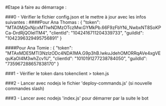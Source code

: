 #Etape à faire au démarrage :

###0 - Vérifier le fichier config.json et le mettre à jour avec les infos suivantes :
####Pour Ana Thomas :
    { 
        "token": "MTA0MjQxNjcxMTIwNDMzOTczMw.GYMkPb.66F9zFbYNi_NwbxNT8SoKPCa-DrdRjQOlelTM4",
        "clientId": "1042416711204339733",
	    "guildId": "1042396329495756891"
    }

####Pour Ana Tomie :
     { 
        "token": "MTAxMDE5MTI3NzIzODc4NDA1MA.G9p3hB.lwkuJdehOMORRqAVe4xgVEquKaOI4M3whZcv1U",
        "clientId": "1010191277238784050",
	    "guildId": "735967288657838170"
    }

###1 - Vérifier le token dans tokenclient > token.js

###2 - Lancer avec nodejs le fichier 'deploy-commands.js' (si nouvelle commandes slash)

###3 - Lancer avec nodejs 'index.js' pour démarrer par la suite le bot


